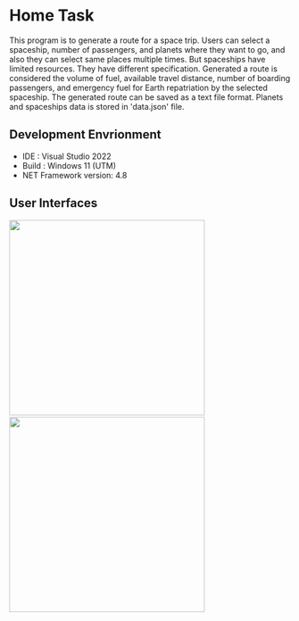 # Home Task  
This program is to generate a route for a space trip. Users can select a spaceship, number of passengers, and planets where they want to go, and also they can select same places multiple times. But spaceships have limited resources. They have different specification. Generated a route is considered the volume of fuel, available travel distance, number of boarding passengers, and emergency fuel for Earth repatriation by the selected spaceship. The generated route can be saved as a text file format. Planets and spaceships data is stored in 'data.json' file.  

## Development Envrionment  
* IDE : Visual Studio 2022  
* Build : Windows 11 (UTM)  
* NET Framework version: 4.8

## User Interfaces  
<p float="left">
<img height=350 src="https://github.com/DaeunSim/aerospace-assignment/assets/49071747/a390ec4a-3646-4714-87fb-d4dcb6467767"> &nbsp; 
<img height=350 src="https://github.com/DaeunSim/aerospace-assignment/assets/49071747/e0205859-5094-4e6a-8560-fb6c9bdef893">
</p>
